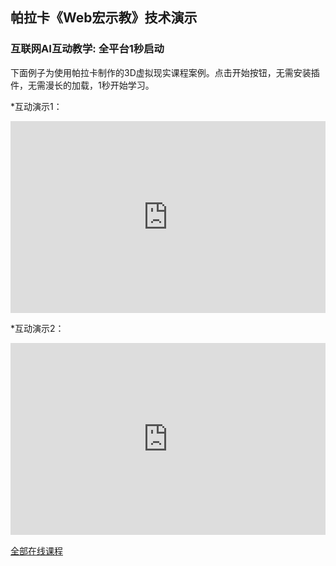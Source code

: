 ## 帕拉卡《Web宏示教》技术演示

<style>
.aspect-ratio {position: relative;width: 100%;height: 0;padding-bottom: 61%; /* 高度应该是宽度的61% */}
.aspect-ratio iframe {position: absolute; width: 100%; height: 100%; left: 0;  top: 0;}
</style>


### 互联网AI互动教学: 全平台1秒启动

下面例子为使用帕拉卡制作的3D虚拟现实课程案例。点击开始按钮，无需安装插件，无需漫长的加载，1秒开始学习。

*互动演示1：

<div class="aspect-ratio">
  <iframe src="https://macros.keepwork.com/?projectId=155461&capture=1.1" frameborder="0" ></iframe>
</div>

*互动演示2：

<div class="aspect-ratio">
  <iframe src="https://macros.keepwork.com/?projectId=155461&capture=1.2" frameborder="0" ></iframe>
</div>

[全部在线课程](/official/open/lessons/index)

